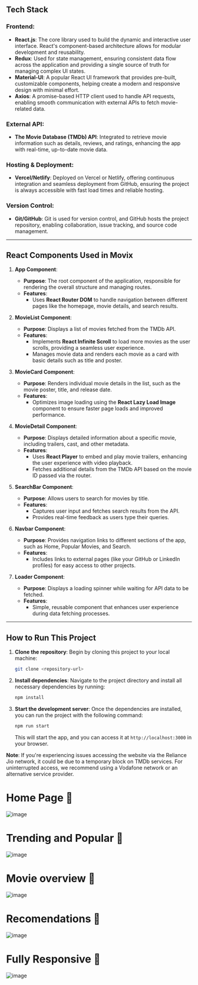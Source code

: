 ## Tech Stack

### Frontend:
- **React.js**: The core library used to build the dynamic and interactive user interface. React's component-based architecture allows for modular development and reusability.
- **Redux**: Used for state management, ensuring consistent data flow across the application and providing a single source of truth for managing complex UI states.
- **Material-UI**: A popular React UI framework that provides pre-built, customizable components, helping create a modern and responsive design with minimal effort.
- **Axios**: A promise-based HTTP client used to handle API requests, enabling smooth communication with external APIs to fetch movie-related data.

### External API:
- **The Movie Database (TMDb) API**: Integrated to retrieve movie information such as details, reviews, and ratings, enhancing the app with real-time, up-to-date movie data.

### Hosting & Deployment:
- **Vercel/Netlify**: Deployed on Vercel or Netlify, offering continuous integration and seamless deployment from GitHub, ensuring the project is always accessible with fast load times and reliable hosting.

### Version Control:
- **Git/GitHub**: Git is used for version control, and GitHub hosts the project repository, enabling collaboration, issue tracking, and source code management.

---

## React Components Used in Movix

1. **App Component**:
   - **Purpose**: The root component of the application, responsible for rendering the overall structure and managing routes.
   - **Features**: 
     - Uses **React Router DOM** to handle navigation between different pages like the homepage, movie details, and search results.

2. **MovieList Component**:
   - **Purpose**: Displays a list of movies fetched from the TMDb API.
   - **Features**: 
     - Implements **React Infinite Scroll** to load more movies as the user scrolls, providing a seamless user experience.
     - Manages movie data and renders each movie as a card with basic details such as title and poster.

3. **MovieCard Component**:
   - **Purpose**: Renders individual movie details in the list, such as the movie poster, title, and release date.
   - **Features**: 
     - Optimizes image loading using the **React Lazy Load Image** component to ensure faster page loads and improved performance.

4. **MovieDetail Component**:
   - **Purpose**: Displays detailed information about a specific movie, including trailers, cast, and other metadata.
   - **Features**: 
     - Uses **React Player** to embed and play movie trailers, enhancing the user experience with video playback.
     - Fetches additional details from the TMDb API based on the movie ID passed via the router.

5. **SearchBar Component**:
   - **Purpose**: Allows users to search for movies by title.
   - **Features**: 
     - Captures user input and fetches search results from the API.
     - Provides real-time feedback as users type their queries.

6. **Navbar Component**:
   - **Purpose**: Provides navigation links to different sections of the app, such as Home, Popular Movies, and Search.
   - **Features**: 
     - Includes links to external pages (like your GitHub or LinkedIn profiles) for easy access to other projects.

7. **Loader Component**:
   - **Purpose**: Displays a loading spinner while waiting for API data to be fetched.
   - **Features**: 
     - Simple, reusable component that enhances user experience during data fetching processes.

---


## How to Run This Project

1. **Clone the repository**: 
   Begin by cloning this project to your local machine:
   ```bash
   git clone <repository-url>
   ```

2. **Install dependencies**: 
   Navigate to the project directory and install all necessary dependencies by running:
   ```bash
   npm install
   ```

3. **Start the development server**:
   Once the dependencies are installed, you can run the project with the following command:
   ```bash
   npm run start
   ```
   This will start the app, and you can access it at `http://localhost:3000` in your browser.

**Note**: If you're experiencing issues accessing the website via the Reliance Jio network, it could be due to a temporary block on TMDb services. For uninterrupted access, we recommend using a Vodafone network or an alternative service provider.


# Home Page 🚀

![image](https://github.com/soura07/movix/assets/116977697/943f7f97-3e8e-43b9-b160-d481264e5328)


# Trending and Popular 👀
![image](https://github.com/soura07/movix/assets/116977697/1ddfb1c6-2e5e-4c00-a78b-9ca9e317d9e9)

# Movie overview 🐥
![image](https://github.com/soura07/movix/assets/116977697/33c5016a-9bc6-4684-833c-55287817896e)

# Recomendations 👻

![image](https://github.com/soura07/movix/assets/116977697/bcaf6167-51bb-4c08-bf92-16b925264b74)


# Fully Responsive 📱
![image](https://github.com/soura07/movix/assets/116977697/c458b904-c130-4a1f-bdcf-4a5b280b7a2d)
